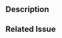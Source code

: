 ## Description

<!-- Add a more detailed description of the changes if needed. -->

## Related Issue

<!-- If your PR refers to a related issue, link it here. -->
